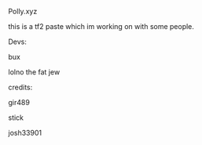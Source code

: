 
Polly.xyz

this is a tf2 paste which im working on with some people.

<p>Devs:</p>
<p>bux</p>
<p>lolno the fat jew</p>

<p>credits:</p>
<p>gir489</p>
<p>stick</p>
<p>josh33901</p>
